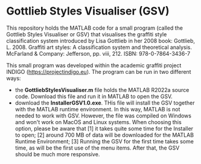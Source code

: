 # Gottlieb Styles Visualiser (GSV)

This repository holds the MATLAB code for a small program (called the Gottlieb Styles Visualiser or GSV) that visualises the graffiti style classification system introduced by Lisa Gottlieb in her 2008 book:
Gottlieb, L. 2008. Graffiti art styles: A classification system and theoretical analysis. McFarland & Company: Jefferson, pp. viii, 212. ISBN: 978-0-7864-3436-7

This small program was developed within the academic graffiti project INDIGO (https://projectindigo.eu). The program can be run in two different ways:

- the **GottliebStylesVisualiser.m** file holds the MATLAB R2022a source code. Download this file and run it in MATLAB to open the GSV.
- download the **InstallerGSV1.0.exe**. THis file will install the GSV together with the MATLAB runtime environment. In this way, MATLAB is not needed to work with GSV. However, the file was compiled on Windows and won't work on MacOS and Linux systems. When choosing this option, please be aware that [1] it takes quite some time for the Installer to open; [2] around 700 MB of data will be downloaded for the MATLAB Runtime Environment; [3] Running the GSV for the first time takes some time, as will be the first use of the menu items. After that, the GSV should be much more responsive.